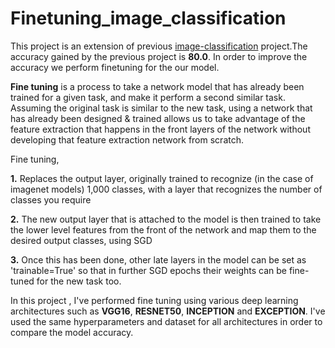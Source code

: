 # Finetuning_image_classification

This project is an extension of previous [image-classification](https://github.com/likhith00/image-classification) project.The accuracy gained by the previous project is <b>80.0</b>. In order to improve the accuracy we perform finetuning for the our model.

<b>Fine tuning</b> is a process to take a network model that has already been trained for a given task, and make it perform a second similar task. Assuming the original task is similar to the new task, using a network that has already been designed & trained allows us to take advantage of the feature extraction that happens in the front layers of the network without developing that feature extraction network from scratch.

Fine tuning,

<b>1.</b> Replaces the output layer, originally trained to recognize (in the case of imagenet models) 1,000 classes, with a layer that recognizes the number of classes you require

<b>2.</b> The new output layer that is attached to the model is then trained to take the lower level features from the front of the network and map them to the desired output classes, using SGD

<b>3.</b> Once this has been done, other late layers in the model can be set as 'trainable=True' so that in further SGD epochs their weights can be fine-tuned for the new task too.

In this project , I've performed fine tuning using various deep learning architectures such as <b>VGG16</b>, <b>RESNET50</b>, <b>INCEPTION</b> and <b>EXCEPTION</b>. I've used the same hyperparameters and dataset for all architectures in order to compare the model accuracy.
